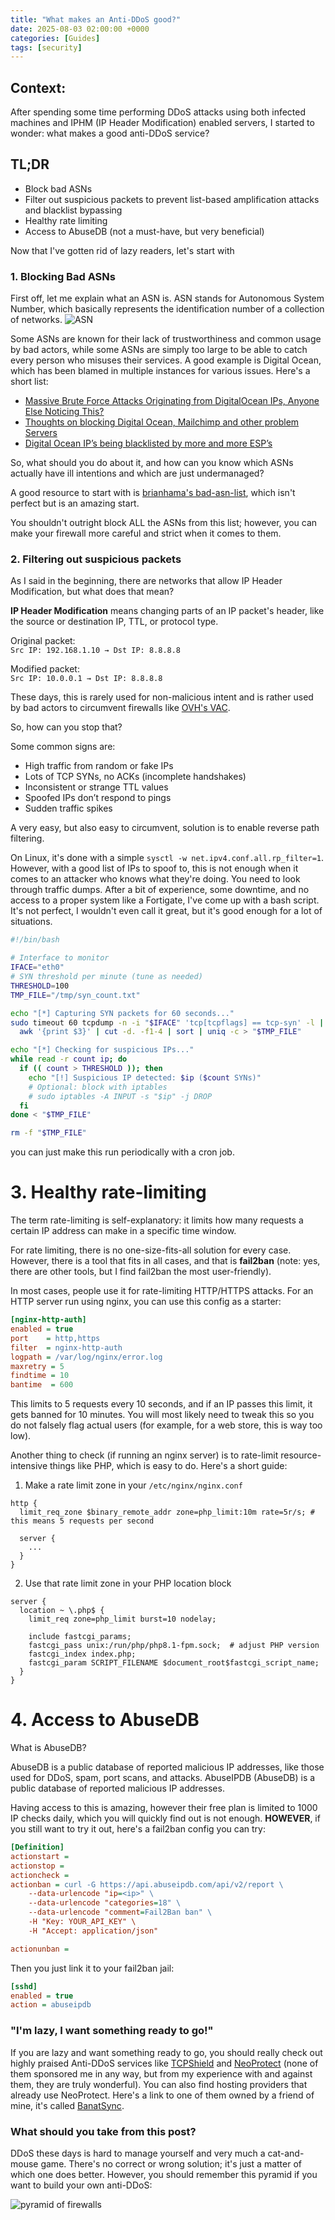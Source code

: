 ```yaml
---
title: "What makes an Anti-DDoS good?"
date: 2025-08-03 02:00:00 +0000
categories: [Guides]
tags: [security]
---
```

## Context:

After spending some time performing DDoS attacks using both infected machines and IPHM (IP Header Modification) enabled servers, I started to wonder: what makes a good anti-DDoS service?

## TL;DR

*   Block bad ASNs
*   Filter out suspicious packets to prevent list-based amplification attacks and blacklist bypassing
*   Healthy rate limiting
*   Access to AbuseDB (not a must-have, but very beneficial)

Now that I've gotten rid of lazy readers, let's start with

### 1. Blocking Bad ASNs

First off, let me explain what an ASN is. ASN stands for Autonomous System Number, which basically represents the identification number of a collection of networks. ![ASN](https://i.imgur.com/FCmAyj5.png)

Some ASNs are known for their lack of trustworthiness and common usage by bad actors, while some ASNs are simply too large to be able to catch every person who misuses their services. A good example is Digital Ocean, which has been blamed in multiple instances for various issues. Here's a short list:

*   [Massive Brute Force Attacks Originating from DigitalOcean IPs, Anyone Else Noticing This?](https://www.reddit.com/r/digital_ocean/comments/1h81q4m/massive_brute_force_attacks_originating_from/)
*   [Thoughts on blocking Digital Ocean, Mailchimp and other problem Servers](https://community.spiceworks.com/t/thoughts-on-blocking-digital-ocean-mailchimp-and-other-problem-servers/816379)
*   [Digital Ocean IP’s being blacklisted by more and more ESP’s](https://discourse.mailinabox.email/t/digital-ocean-ips-being-blacklisted-by-more-and-more-esps/8502)

So, what should you do about it, and how can you know which ASNs actually have ill intentions and which are just undermanaged?

A good resource to start with is [brianhama's bad-asn-list](https://github.com/brianhama/bad-asn-list), which isn't perfect but is an amazing start.

You shouldn't outright block ALL the ASNs from this list; however, you can make your firewall more careful and strict when it comes to them.

### 2. Filtering out suspicious packets

As I said in the beginning, there are networks that allow IP Header Modification, but what does that mean?

**IP Header Modification** means changing parts of an IP packet's header, like the source or destination IP, TTL, or protocol type.

Original packet:  
`Src IP: 192.168.1.10 → Dst IP: 8.8.8.8`

Modified packet:  
`Src IP: 10.0.0.1 → Dst IP: 8.8.8.8`

These days, this is rarely used for non-malicious intent and is rather used by bad actors to circumvent firewalls like [OVH's VAC](https://www.ovhcloud.com/en/security/anti-ddos/).

So, how can you stop that?

Some common signs are:

*   High traffic from random or fake IPs
*   Lots of TCP SYNs, no ACKs (incomplete handshakes)
*   Inconsistent or strange TTL values
*   Spoofed IPs don’t respond to pings
*   Sudden traffic spikes

A very easy, but also easy to circumvent, solution is to enable reverse path filtering.

On Linux, it's done with a simple `sysctl -w net.ipv4.conf.all.rp_filter=1`. However, with a good list of IPs to spoof to, this is not enough when it comes to an attacker who knows what they're doing. You need to look through traffic dumps. After a bit of experience, some downtime, and no access to a proper system like a Fortigate, I've come up with a bash script. It's not perfect, I wouldn't even call it great, but it's good enough for a lot of situations.

```bash
#!/bin/bash

# Interface to monitor
IFACE="eth0"
# SYN threshold per minute (tune as needed)
THRESHOLD=100
TMP_FILE="/tmp/syn_count.txt"

echo "[*] Capturing SYN packets for 60 seconds..."
sudo timeout 60 tcpdump -n -i "$IFACE" 'tcp[tcpflags] == tcp-syn' -l |
  awk '{print $3}' | cut -d. -f1-4 | sort | uniq -c > "$TMP_FILE"

echo "[*] Checking for suspicious IPs..."
while read -r count ip; do
  if (( count > THRESHOLD )); then
    echo "[!] Suspicious IP detected: $ip ($count SYNs)"
    # Optional: block with iptables
    # sudo iptables -A INPUT -s "$ip" -j DROP
  fi
done < "$TMP_FILE"

rm -f "$TMP_FILE"
```

you can just make this run periodically with a cron job.

# 3. Healthy rate-limiting

The term rate-limiting is self-explanatory: it limits how many requests a certain IP address can make in a specific time window.

For rate limiting, there is no one-size-fits-all solution for every case. However, there is a tool that fits in all cases, and that is **fail2ban** (note: yes, there are other tools, but I find fail2ban the most user-friendly).

In most cases, people use it for rate-limiting HTTP/HTTPS attacks. For an HTTP server run using nginx, you can use this config as a starter:

```ini
[nginx-http-auth]
enabled = true
port    = http,https
filter  = nginx-http-auth
logpath = /var/log/nginx/error.log
maxretry = 5
findtime = 10
bantime  = 600
```

This limits to 5 requests every 10 seconds, and if an IP passes this limit, it gets banned for 10 minutes. You will most likely need to tweak this so you do not falsely flag actual users (for example, for a web store, this is way too low).

Another thing to check (if running an nginx server) is to rate-limit resource-intensive things like PHP, which is easy to do. Here's a short guide:

1.  Make a rate limit zone in your `/etc/nginx/nginx.conf`

```nginx
http {
  limit_req_zone $binary_remote_addr zone=php_limit:10m rate=5r/s; # this means 5 requests per second

  server {
    ...
  }
}
```

2.  Use that rate limit zone in your PHP location block

```nginx
server {
  location ~ \.php$ {
    limit_req zone=php_limit burst=10 nodelay;
    
    include fastcgi_params;
    fastcgi_pass unix:/run/php/php8.1-fpm.sock;  # adjust PHP version
    fastcgi_index index.php;
    fastcgi_param SCRIPT_FILENAME $document_root$fastcgi_script_name;
  }
}
```

# 4. Access to AbuseDB

What is AbuseDB?

AbuseDB is a public database of reported malicious IP addresses, like those used for DDoS, spam, port scans, and attacks. AbuseIPDB (AbuseDB) is a public database of reported malicious IP addresses.

Having access to this is amazing, however their free plan is limited to 1000 IP checks daily, which you will quickly find out is not enough. **HOWEVER**, if you still want to try it out, here's a fail2ban config you can try:

```ini
[Definition]
actionstart = 
actionstop = 
actioncheck = 
actionban = curl -G https://api.abuseipdb.com/api/v2/report \
    --data-urlencode "ip=<ip>" \
    --data-urlencode "categories=18" \
    --data-urlencode "comment=Fail2Ban ban" \
    -H "Key: YOUR_API_KEY" \
    -H "Accept: application/json"

actionunban =
```

Then you just link it to your fail2ban jail:

```ini
[sshd]
enabled = true
action = abuseipdb
```

### "I'm lazy, I want something ready to go!"

If you are lazy and want something ready to go, you should really check out highly praised Anti-DDoS services like [TCPShield](https://tcpshield.com/) and [NeoProtect](https://neoprotect.net/) (none of them sponsored me in any way, but from my experience with and against them, they are truly wonderful). You can also find hosting providers that already use NeoProtect. Here's a link to one of them owned by a friend of mine, it's called [BanatSync](https://banatsync.com/).

### What should you take from this post?

DDoS these days is hard to manage yourself and very much a cat-and-mouse game. There's no correct or wrong solution; it's just a matter of which one does better. However, you should remember this pyramid if you want to build your own anti-DDoS:

![pyramid of firewalls](https://i.imgur.com/o3ebfXk.png)